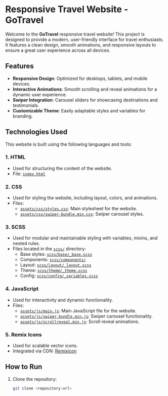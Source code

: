 # Responsive Travel Website - GoTravel

Welcome to the **GoTravel** responsive travel website! This project is designed to provide a modern, user-friendly interface for travel enthusiasts. It features a clean design, smooth animations, and responsive layouts to ensure a great user experience across all devices.



## Features

- **Responsive Design**: Optimized for desktops, tablets, and mobile devices.
- **Interactive Animations**: Smooth scrolling and reveal animations for a dynamic user experience.
- **Swiper Integration**: Carousel sliders for showcasing destinations and testimonials.
- **Customizable Theme**: Easily adaptable styles and variables for branding.

## Technologies Used

This website is built using the following languages and tools:

### 1. **HTML**
   - Used for structuring the content of the website.
   - File: [`index.html`](index.html)

### 2. **CSS**
   - Used for styling the website, including layout, colors, and animations.
   - Files:
     - [`assets/css/styles.css`](assets/css/styles.css): Main stylesheet for the website.
     - [`assets/css/swiper-bundle.min.css`](assets/css/swiper-bundle.min.css): Swiper carousel styles.

### 3. **SCSS**
   - Used for modular and maintainable styling with variables, mixins, and nested rules.
   - Files located in the [`scss/`](scss/) directory:
     - Base styles: [`scss/base/_base.scss`](scss/base/_base.scss)
     - Components: [`scss/components/`](scss/components/)
     - Layout: [`scss/layout/_layout.scss`](scss/layout/_layout.scss)
     - Theme: [`scss/theme/_theme.scss`](scss/theme/_theme.scss)
     - Config: [`scss/config/_variables.scss`](scss/config/_variables.scss)

### 4. **JavaScript**
   - Used for interactivity and dynamic functionality.
   - Files:
     - [`assets/js/main.js`](assets/js/main.js): Main JavaScript file for the website.
     - [`assets/js/swiper-bundle.min.js`](assets/js/swiper-bundle.min.js): Swiper carousel functionality.
     - [`assets/js/scrollreveal.min.js`](assets/js/scrollreveal.min.js): Scroll reveal animations.

### 5. **Remix Icons**
   - Used for scalable vector icons.
   - Integrated via CDN: [Remixicon](https://cdnjs.cloudflare.com/ajax/libs/remixicon/4.6.0/remixicon.min.css)

## How to Run

1. Clone the repository:
   ```bash
   git clone <repository-url>